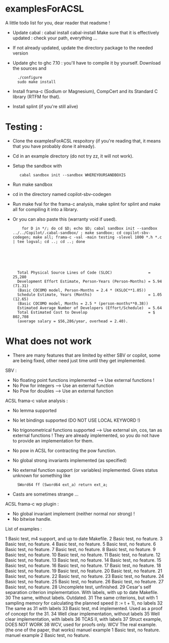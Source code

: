 # examplesForACSL

A little todo list for you, dear reader that readsme !

- Update cabal : cabal install cabal-install
Make sure that it is effectively updated : check your path, everything ...
- If not already updated, update the directory package to the needed version
- Update ghc to ghc 7.10 : you'll have to compile it by yourself. Download the sources and 
        
        ./configure
        sudo make install

- Install frama-c (Sodium or Magnesium), CompCert and its Standard C library (RTFM for that).
- Install splint (if you're still alive)

Testing :
========
- Clone the examplesForACSL respoitory (if you're reading that, it means that you have probably done it already). 
- Cd in an example directory (do not try zz, it will not work).
- Setup the sandbox with

         cabal sandbox init --sandbox WHEREYOURSANDBOXIS

- Run make sandbox
- cd in the directory named copilot-sbv-codegen
- Run make fval for the frama-c analysis, make splint for splint and make all for compiling it into a library.


- Or you can also paste this (warranty void if used).

          for D in */; do cd $D; echo $D; cabal sandbox init --sandbox ../../Copilot/.cabal-sandbox/ ; make sandbox; cd copilot-sbv-codegen; make all; frama-c -val -main testing -slevel 1000 *.h *.c | tee logval; cd ..; cd ..; done






        Total Physical Source Lines of Code (SLOC)                = 25,280
        Development Effort Estimate, Person-Years (Person-Months) = 5.94 (71.31)
        (Basic COCOMO model, Person-Months = 2.4 * (KSLOC**1.05))
        Schedule Estimate, Years (Months)                         = 1.05 (12.65)
        (Basic COCOMO model, Months = 2.5 * (person-months**0.38))
        Estimated Average Number of Developers (Effort/Schedule)  = 5.64
        Total Estimated Cost to Develop                           = $ 802,708
        (average salary = $56,286/year, overhead = 2.40).




What does not work
=================

- There are many features that are limited by either SBV or copilot, some are being fixed, other need just time until they get implemented.

SBV :
- No floating point functions implemented --> Use external functions !
- No Pow for integers --> Use an external function
- No Pow for doubles --> Use an external function


ACSL frama-c value analysis :
- No lemma supported
- No let bindings supported (DO NOT USE LOCAL KEYWORD !)
- No trigonometrical functions supported --> Use external sin, cos, tan as external functions ! They are already implemented, so you do not have to provide an implementation for them.
- No pow in ACSL for contracting the pow function.
- No global strong invariants implemented (as specified)
- No external function support (or variables) implemented. Gives status unknown for something like 

        SWord64 ff (Sword64 ext_a) return ext_a;

- Casts are sometimes strange ...

ACSL frama-c wp plugin :
- No global invariant implement (neither normal nor strong) !
- No bitwise handle.







List of examples :

1 Basic test, m4 support, and up to date Makefile.
2 Basic test, no feature.
3 Basic test, no feature.
4 Basic test, no feature.
5 Basic test, no feature.
6 Basic test, no feature.
7 Basic test, no feature.
8 Basic test, no feature.
9 Basic test, no feature.
10 Basic test, no feature.
11 Basic test, no feature.
12 Basic test, no feature.
13 Basic test, no feature.
14 Basic test, no feature.
15 Basic test, no feature.
16 Basic test, no feature.
17 Basic test, no feature.
18 Basic test, no feature.
19 Basic test, no feature.
20 Basic test, no feature.
21 Basic test, no feature.
22 Basic test, no feature.
23 Basic test, no feature.
24 Basic test, no feature.
25 Basic test, no feature.
26 Basic test, no feature.
27 Basic test, no feature.
28 Uncomplete test, unfinished.
29 Cesar's self separation criterion implementation. With labels, with up to date Makefile.
30 The same, without labels. Outdated.
31 The same criterions, but with 1 sampling memory for calculating the planned speed (t := t + 1), no labels
32 The same as 31 with labels
33 Basic test, m4 implemented. Used as a proof of concept for the 31.
34 Well clear implementation, without labels
35 Well clear implementation, with labels
36 TCAS II, with labels
37 Struct example, DOES NOT WORK
38 WCV, used for proofs only.
WCV The real example. (the one of the paper, that works)
manuel example 1 Basic test, no feature.
manuel example 2 Basic test, no feature.
